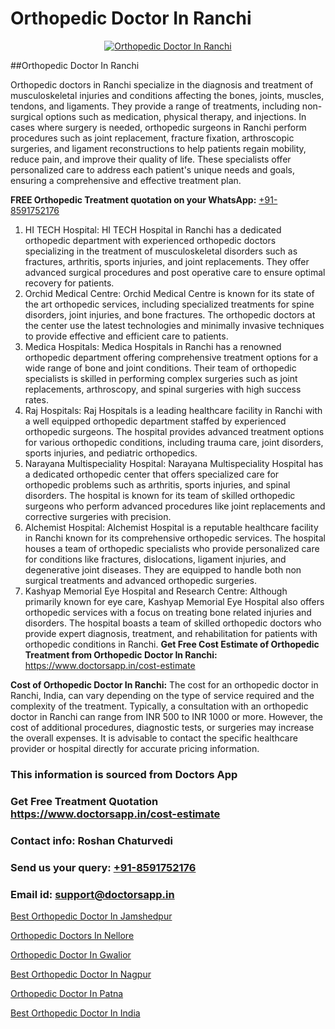 # Orthopedic Doctor In Ranchi

<p align="center">
  <a href="https://doctorsapp.in">
    <img src="https://i.ibb.co/tqM3hNg/sqdqdqsddsa.png" alt="Orthopedic Doctor In Ranchi">
  </a>
</p>
##Orthopedic Doctor In Ranchi

Orthopedic doctors in Ranchi specialize in the diagnosis and treatment of musculoskeletal injuries and conditions affecting the bones, joints, muscles, tendons, and ligaments. They provide a range of treatments, including non-surgical options such as medication, physical therapy, and injections. In cases where surgery is needed, orthopedic surgeons in Ranchi perform procedures such as joint replacement, fracture fixation, arthroscopic surgeries, and ligament reconstructions to help patients regain mobility, reduce pain, and improve their quality of life. These specialists offer personalized care to address each patient's unique needs and goals, ensuring a comprehensive and effective treatment plan.

**FREE Orthopedic Treatment quotation on your WhatsApp:**  [+91-8591752176](https://api.whatsapp.com/send?phone=8591752176)

1) HI TECH Hospital: HI TECH Hospital in Ranchi has a dedicated orthopedic department with experienced orthopedic doctors specializing in the treatment of musculoskeletal disorders such as fractures, arthritis, sports injuries, and joint replacements. They offer advanced surgical procedures and post operative care to ensure optimal recovery for patients.
2) Orchid Medical Centre: Orchid Medical Centre is known for its state of the art orthopedic services, including specialized treatments for spine disorders, joint injuries, and bone fractures. The orthopedic doctors at the center use the latest technologies and minimally invasive techniques to provide effective and efficient care to patients.
3) Medica Hospitals: Medica Hospitals in Ranchi has a renowned orthopedic department offering comprehensive treatment options for a wide range of bone and joint conditions. Their team of orthopedic specialists is skilled in performing complex surgeries such as joint replacements, arthroscopy, and spinal surgeries with high success rates.
4) Raj Hospitals: Raj Hospitals is a leading healthcare facility in Ranchi with a well equipped orthopedic department staffed by experienced orthopedic surgeons. The hospital provides advanced treatment options for various orthopedic conditions, including trauma care, joint disorders, sports injuries, and pediatric orthopedics.
5) Narayana Multispeciality Hospital: Narayana Multispeciality Hospital has a dedicated orthopedic center that offers specialized care for orthopedic problems such as arthritis, sports injuries, and spinal disorders. The hospital is known for its team of skilled orthopedic surgeons who perform advanced procedures like joint replacements and corrective surgeries with precision.
6) Alchemist Hospital: Alchemist Hospital is a reputable healthcare facility in Ranchi known for its comprehensive orthopedic services. The hospital houses a team of orthopedic specialists who provide personalized care for conditions like fractures, dislocations, ligament injuries, and degenerative joint diseases. They are equipped to handle both non surgical treatments and advanced orthopedic surgeries.
7) Kashyap Memorial Eye Hospital and Research Centre: Although primarily known for eye care, Kashyap Memorial Eye Hospital also offers orthopedic services with a focus on treating bone related injuries and disorders. The hospital boasts a team of skilled orthopedic doctors who provide expert diagnosis, treatment, and rehabilitation for patients with orthopedic conditions in Ranchi.
**Get Free Cost Estimate of Orthopedic Treatment from Orthopedic Doctor In Ranchi:** https://www.doctorsapp.in/cost-estimate

**Cost of Orthopedic Doctor In Ranchi:**
The cost for an orthopedic doctor in Ranchi, India, can vary depending on the type of service required and the complexity of the treatment. Typically, a consultation with an orthopedic doctor in Ranchi can range from INR 500 to INR 1000 or more. However, the cost of additional procedures, diagnostic tests, or surgeries may increase the overall expenses. It is advisable to contact the specific healthcare provider or hospital directly for accurate pricing information.

### This information is sourced from Doctors App 
### Get Free Treatment Quotation https://www.doctorsapp.in/cost-estimate
### Contact info: Roshan Chaturvedi 
### Send us your query: [+91-8591752176](https://api.whatsapp.com/send?phone=8591752176) 
### Email id: support@doctorsapp.in

[Best Orthopedic Doctor In Jamshedpur](https://www.linkedin.com/pulse/best-orthopedic-doctor-jamshedpur-doctorsapp-chittagong-p10re?trackingId=5WZ7tEx9f0iVijXntCTaUw%3D%3D&lipi=urn%3Ali%3Apage%3Ad_flagship3_company_admin%3BUjs5mcUZR9ewYOKOFkpg2w%3D%3D)

[Orthopedic Doctors In Nellore](https://www.linkedin.com/pulse/orthopedic-doctors-nellore-doctorsapp-rajshahi-b2sce?trackingId=Ucz1%2BRF7aoxuPs6frhI88A%3D%3D&lipi=urn%3Ali%3Apage%3Ad_flagship3_company_admin%3BtGKQvLKET%2FOkWlJl4W0MBA%3D%3D)

[Orthopedic Doctor In Gwalior](https://medium.com/@vimalrana22/orthopedic-doctor-in-gwalior-db56315fa585)

[Best Orthopedic Doctor In Nagpur](https://medium.com/@vimalrana22/best-orthopedic-doctor-in-nagpur-828a7e80d2f9)

[Orthopedic Doctor In Patna](https://doctors-apps.github.io/doctorsapp/orthopedic-doctor-in-patna)

[Best Orthopedic Doctor In India](https://doctors-apps.github.io/doctorsapp/best-orthopedic-doctor-in-india)


